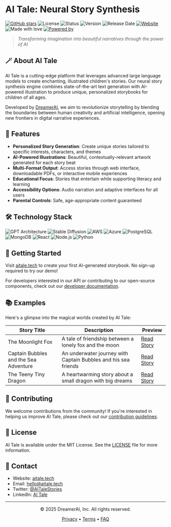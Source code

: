 # AI Tale: Neural Story Synthesis

[![GitHub stars](https://img.shields.io/github/stars/ai-tale/core?style=social)](https://github.com/ai-tale/core)
![License](https://img.shields.io/badge/license-MIT-blue)
![Status](https://img.shields.io/badge/status-active-success)
![Version](https://img.shields.io/badge/version-1.2.0-brightgreen)
![Release Date](https://img.shields.io/badge/release%20date-Mar%202025-informational)
[![Website](https://img.shields.io/badge/website-aitale.tech-orange)](https://aitale.tech)
![Made with love](https://img.shields.io/badge/made%20with-❤️-red)
[![Powered by](https://img.shields.io/badge/powered%20by-DreamerAI-pink)](https://aitale.me/)

> *Transforming imagination into beautiful narratives through the power of AI*

## 🪄 About AI Tale

AI Tale is a cutting-edge platform that leverages advanced large language models to create enchanting, illustrated children's stories. Our neural story synthesis engine combines state-of-the-art text generation with AI-powered illustration to produce unique, personalized storybooks for children of all ages.

Developed by [DreamerAI](https://aitale.me), we aim to revolutionize storytelling by blending the boundaries between human creativity and artificial intelligence, opening new frontiers in digital narrative experiences.

## 🌟 Features

- **Personalized Story Generation**: Create unique stories tailored to specific interests, characters, and themes
- **AI-Powered Illustrations**: Beautiful, contextually-relevant artwork generated for each story beat
- **Multi-Format Output**: Access stories through web interface, downloadable PDFs, or interactive mobile experiences
- **Educational Focus**: Stories that entertain while supporting literacy and learning
- **Accessibility Options**: Audio narration and adaptive interfaces for all users
- **Parental Controls**: Safe, age-appropriate content guaranteed

## 🛠️ Technology Stack

![GPT Architecture](https://img.shields.io/badge/AI-Transformer-yellow)
![Stable Diffusion](https://img.shields.io/badge/Images-Stable_Diffusion-blue)
![AWS](https://img.shields.io/badge/Infrastructure-AWS-FF9900)
![Azure](https://img.shields.io/badge/Cloud-Azure-0078D4)
![PostgreSQL](https://img.shields.io/badge/Database-PostgreSQL-336791)
![MongoDB](https://img.shields.io/badge/Database-MongoDB-47A248)
![React](https://img.shields.io/badge/Frontend-React-61DAFB)
![Node.js](https://img.shields.io/badge/Backend-Node.js-339933)
![Python](https://img.shields.io/badge/ML_Pipeline-Python-3776AB)

## 🚀 Getting Started

Visit [aitale.tech](https://aitale.tech) to create your first AI-generated storybook. No sign-up required to try our demo!

For developers interested in our API or contributing to our open-source components, check out our [developer documentation](https://docs.aitale.tech).

## 📚 Examples

Here's a glimpse into the magical worlds created by AI Tale:

| Story Title | Description | Preview |
|-------------|-------------|---------|
| The Moonlight Fox | A tale of friendship between a lonely fox and the moon | [Read Story](https://www.aitale.tech/story/67e77b682b7349e3a5b907bc) |
| Captain Bubbles and the Sea Adventure | An underwater journey with Captain Bubbles and his sea friends | [Read Story](https://www.aitale.tech/story/67e77bd42b7349e3a5b907c2) |
| The Teeny Tiny Dragon | A heartwarming story about a small dragon with big dreams | [Read Story](https://www.aitale.tech/story/67e77cc92b7349e3a5b907c8) |

## 🤝 Contributing

We welcome contributions from the community! If you're interested in helping us improve AI Tale, please check out our [contribution guidelines](https://github.com/ai-tale/ai-tale/blob/main/CONTRIBUTING.md).

## 📄 License

AI Tale is available under the MIT License. See the [LICENSE](https://github.com/ai-tale/ai-tale/blob/main/LICENSE) file for more information.

## 📮 Contact

- Website: [aitale.tech](https://aitale.tech)
- Email: [hello@aitale.tech](mailto:hello@aitale.tech)
- Twitter: [@AITaleStories](https://twitter.com/AITaleStories)
- LinkedIn: [AI Tale](https://linkedin.com/company/ai-tale)

---

<p align="center">
  © 2025 DreamerAI, Inc. All rights reserved.
</p>

<p align="center">
  <a href="https://aitale.tech/privacy">Privacy</a> •
  <a href="https://aitale.tech/terms">Terms</a> •
  <a href="https://aitale.tech/faq">FAQ</a>
</p>
